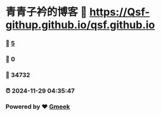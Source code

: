 # 青青子衿的博客 :link: https://Qsf-githup.github.io/qsf.github.io 
### :page_facing_up: [5](https://Qsf-githup.github.io/qsf.github.io/tag.html) 
### :speech_balloon: 0 
### :hibiscus: 34732 
### :alarm_clock: 2024-11-29 04:35:47 
### Powered by :heart: [Gmeek](https://github.com/Meekdai/Gmeek)
